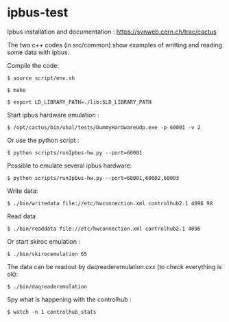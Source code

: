 # ipbus-test 
Ipbus installation and documentation : https://svnweb.cern.ch/trac/cactus

The two c++ codes (in src/common) show examples of writting and reading some data with ipbus.

Compile the code: 

`$ source script/env.sh`

`$ make`

`$ export LD_LIBRARY_PATH=./lib:$LD_LIBRARY_PATH`

Start ipbus hardware emulation : 

`$ /opt/cactus/bin/uhal/tests/DummyHardwareUdp.exe -p 60001 -v 2`

Or use the python script :

`$ python scripts/runIpbus-hw.py --port=60001`

Possible to emulate several ipbus hardware:

`$ python scripts/runIpbus-hw.py --port=60001,60002,60003`

Write data: 

`$ ./bin/writedata file://etc/hwconnection.xml controlhub2.1 4096 98`

Read data

`$ ./bin/readdata file://etc/hwconnection.xml controlhub2.1 4096`

Or start skiroc emulation : 

`$ ./bin/skirocemulation 65` 

The data can be readout by daqreaderemulation.cxx (to check everything is ok):

`$ ./bin/daqreaderemulation`

Spy what is happening with the controlhub :

`$ watch -n 1 controlhub_stats`
